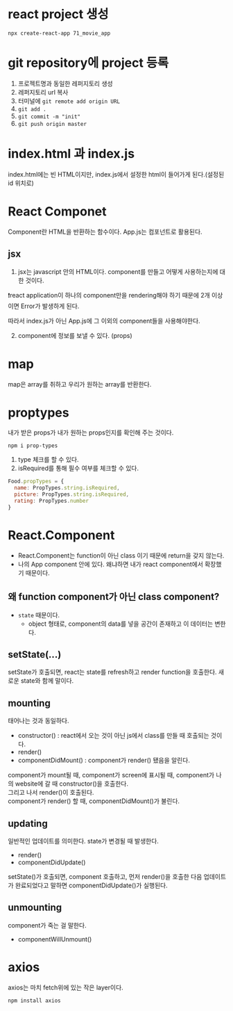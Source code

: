 
# react project 생성

```npm
npx create-react-app 71_movie_app
```

# git repository에 project 등록

1. 프로젝트명과 동일한 레퍼지토리 생성
2. 레퍼지토리 url 복사 
3. 터미널에 `git remote add origin URL`
4. `git add .`
5. `git commit -m "init"`
6. `git push origin master`

# index.html 과 index.js

index.html에는 빈 HTML이지만, index.js에서 설정한 html이 들어가게 된다.(설정된 id 위치로)

# React Componet

Component란 HTML을 반환하는 함수이다. App.js는 컴포넌트로 활용된다.

## jsx

1. jsx는 javascript 안의 HTML이다. component를 만들고 어떻게 사용하는지에 대한 것이다.

❗️react application이 하나의 component만을 rendering해야 하기 때문에 2개 이상이면 Error가 발생하게 된다.

따라서 index.js가 아닌 App.js에 그 이외의 component들을 사용해야한다.

2. component에 정보를 보낼 수 있다. (props)

# map

map은 array를 취하고 우리가 원하는 array를 반환한다.

# proptypes

내가 받은 props가 내가 원하는 props인지를 확인해 주는 것이다.

```nmp
npm i prop-types
```

1. type 체크를 할 수 있다.
2. isRequired를 통해 필수 여부를 체크할 수 있다.

```javascript
Food.propTypes = {
  name: PropTypes.string.isRequired,
  picture: PropTypes.string.isRequired,
  rating: PropTypes.number
}
```

# React.Component

- React.Component는 function이 아닌 class 이기 때문에 return을 갖지 않는다.
- 나의 App component 안에 있다. 왜냐하면 내가 react component에서 확장했기 때문이다.

## 왜 function component가 아닌 class component?

- `state` 때문이다.
    - object 형태로, component의 data를 넣을 공간이 존재하고 이 데이터는 변한다.

## setState(...)

setState가 호출되면, react는 state를 refresh하고 render function을 호출한다.
새로운 state와 함께 말이다.

## mounting

태어나는 것과 동일하다.

- constructor() : react에서 오는 것이 아닌 js에서 class를 만들 때 호출되는 것이다.
- render()
- componentDidMount() : component가 render() 됐음을 알린다.

component가 mount될 때, component가 screen에 표시될 때, component가 나의 website에 갈 때 constructor()을 호출한다.
<br>
그리고 나서 render()이 호출된다.
<br>
component가 render() 할 때, componentDidMount()가 불린다.


## updating

일반적인 업데이트를 의미한다. state가 변경될 때 발생한다.

- render()
- componentDidUpdate()

setState()가 호출되면, component 호출하고, 먼저 render()을 호출한 다음 업데이트가 완료되었다고 말하면 componentDidUpdate()가 실행된다.

## unmounting 

component가 죽는 걸 말한다.

- componentWillUnmount()

# axios

axios는 마치 fetch위에 있는 작은 layer이다.

```npm
npm install axios
```